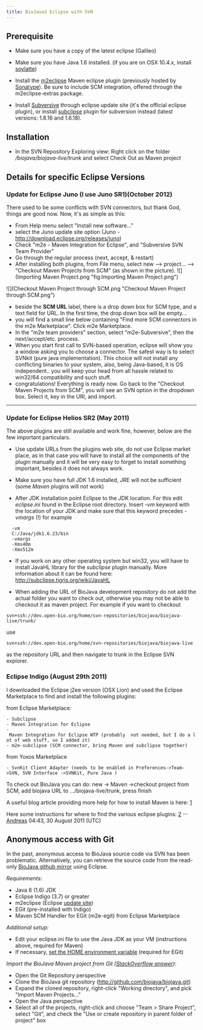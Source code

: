 ```yaml
---
title: BioJava3 Eclipse with SVN
---
```


Prerequisite
------------

-   Make sure you have a copy of the latest eclipse (Galileo)

<!-- -->

-   Make sure you have Java 1.6 installed. (if you are on OSX 10.4.x,
    install [soylatte](http://landonf.bikemonkey.org/static/soylatte/))

<!-- -->

-   Install the [m2eclipse](http://eclipse.org/m2e/) Maven eclipse
    plugin (previously hosted by
    [Sonatype](http://m2eclipse.sonatype.org/)). Be sure to include SCM
    integration, offered through the m2eclipse-extras package.

<!-- -->

-   Install [Subversive](http://www.eclipse.org/subversive/) through
    eclipse update site (it's the official eclipse plugin), or install
    [subclipse](http://subclipse.tigris.org/) plugin for subversion
    instead (latest versions: 1.8.16 and 1.6.18).

Installation
------------

-   In the SVN Repository Exploring view: Right click on the folder
    <i>/biojava/biojava-live/trunk</i> and select Check Out as Maven
    project

Details for specific Eclipse Versions
-------------------------------------

### Update for Eclipse Juno (I use Juno SR1)(October 2012)

There used to be some conflicts with SVN connectors, but thank God,
things are good now. Now, it's as simple as this:

-   From Help menu select "Install new software..."
-   select the Juno update site option (Juno -
    <http://download.eclipse.org/releases/juno>)
-   Check "m2e - Maven Integration for Eclipse", and "Subversive SVN
    Team Provider"
-   Go through the regular process (next, accept, & restart)
-   After installing both plugins, from File menu, select new --\>
    project... --\> "Checkout Maven Projects from SCM" (as shown in the
    picture).
    ![](Importing Maven Project.png "fig:Importing Maven Project.png")

![](Checkout Maven Project through SCM.png "Checkout Maven Project through SCM.png")

-   beside the **SCM URL** label, there is a drop down box for SCM type,
    and a text field for URL. In the first time, the drop down box will
    be empty...
-   you will find a small line below containing "Find more SCM
    connectors in the m2e Marketplace". Click m2e Marketplace.
-   In the "m2e team providers" section, select "m2e-Subversive", then
    the next/accept/etc. process.
-   When you start first call to SVN-based operation, eclipse will show
    you a window asking you to choose a connector. The safest way is to
    select SVNkit (pure java implementation). This choice will not
    install any conflicting binaries to your system, also, being
    Java-based, it is OS independent.. you will keep your head from all
    hassle related to win32/64 compatibility and such stuff.
-   congratulations! Everything is ready now. Go back to the "Checkout
    Maven Projects from SCM", you will see an SVN option in the dropdown
    box. Select it, key in the URl, and import.

------------------------------------------------------------------------

### Update for Eclipse Helios SR2 (May 2011)

The above plugins are still available and work fine, however, below are
the few important particulars.

-   Use update URLs from the plugins web site, do not use Eclipse market
    place, as in that case you will have to install all the components
    of the plugin manually and it will be very easy to forget to install
    something important, besides it does not always work.

<!-- -->

-   Make sure you have full JDK 1.6 installed, JRE will not be
    sufficient (some *Maven* plugins will not work)

<!-- -->

-   After JDK installation point Eclipse to the JDK location. For this
    edit *eclipse.ini* found in the Eclipse root directory. Insert *-vm*
    keyword with the location of your JDK and make sure that this
    keyword precedes *-vmargs* (!) for example

`  -vm`  
`  C:/Java/jdk1.6.23/bin`  
`  -vmargs`  
`  -Xms40m`  
`  -Xmx512m`

-   If you work on any other operating system but win32, you will have
    to install JavaHL library for the *subclipse* plugin manually. More
    information about it can be found here:
    [<http://subclipse.tigris.org/wiki/JavaHL>](http://subclipse.tigris.org/wiki/JavaHL)

<!-- -->

-   When adding the URL of BioJava development repository do not add the
    actual folder you want to check out, otherwise you may not be able
    to checkout it as maven project. For example if you want to checkout

`svn+ssh://dev.open-bio.org/home/svn-repositories/biojava/biojava-live/trunk/`

use

`svn+ssh://dev.open-bio.org/home/svn-repositories/biojava/biojava-live`

as the repository URL and then navigate to trunk in the Eclipse SVN
explorer.

### Eclipse Indigo (August 29th 2011)

I downloaded the Eclipse j2ee version (OSX Lion) and used the Eclipse
Marketplace to find and install the following plugins:

from Eclipse Marketplace:

`- Subclipse `  
`- Maven Integration for Eclipse`  
`- Maven Integration for Eclipse WTP (probably  not needed, but I do a lot of web stuff, so I added it)`  
`- m2e-subclipse (SCM connector, bring Maven and subclipse together)`

from Yoxos Marketplace

`- SvnKit Client Adapter (needs to be enabled in Preferences->Team->SVN, SVN Interface ->SVNKit, Pure Java )`  

To check out BioJava you can do: new -\> Maven -\>checkout project from
SCM, add biojava URL to .../biojava-live/trunk, press finish

A useful blog article providing more help for how to install Maven is
here:
[1](http://www.shareyourwork.org/roller/ralphsjavablog/entry/eclipse_indigo_maven_and_svn)

Here some instructions for where to find the various eclipse plugins:
[2](https://wiki.openmrs.org/display/docs/Step+by+Step+Installation+for+Developers) --[Andreas](User:Andreas "wikilink")
04:43, 30 August 2011 (UTC)

Anonymous access with Git
-------------------------

In the past, anonymous access to BioJava source code via SVN has been
problematic. Alternatively, you can retrieve the source code from the
read-only [BioJava github mirror](https://github.com/biojava) using
Eclipse.

*Requirements:*

-   Java 6 (1.6) JDK
-   Eclipse Indigo (3.7) or greater
-   m2eclipse (Eclipse [update
    site](http://download.eclipse.org/technology/m2e/releases))
-   EGit (pre-installed with Indigo)
-   Maven SCM Handler for EGit (m2e-egit) from Eclipse Marketplace

*Additional setup:*

-   Edit your eclipse.ini file to use the Java JDK as your VM
    (instructions above, required for Maven)
-   If necessary, [set the HOME environment
    variable](http://wiki.eclipse.org/EGit/User_Guide#Setting_up_the_Home_Directory_on_Windows)
    (required for EGit)

*Import the BioJava Maven project from Git ([StackOverflow
answer](http://stackoverflow.com/questions/4869815/importing-a-maven-project-into-eclipse-from-git)):*

-   Open the Git Repository perspective
-   Clone the BioJava git repository
    (http://github.com/biojava/biojava.git)
-   Expand the cloned repository, right-click "Working directory", and
    pick "Import Maven Projects..."
-   Open the Java perspective
-   Select all of the projects, right-click and choose "Team \> Share
    Project", select "Git", and check the "Use or create repository in
    parent folder of project" box

